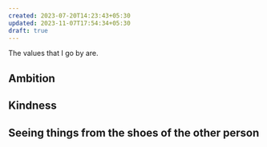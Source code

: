 ```yaml
---
created: 2023-07-20T14:23:43+05:30
updated: 2023-11-07T17:54:34+05:30
draft: true
---
```

The values that I go by are.

## Ambition

## Kindness

## Seeing things from the shoes of the other person

